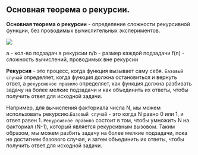## Основная теорема о рекурсии.

**Основная теорема о рекурсии** - определение сложности рекурсивной функции, без проводимых вычислительных экспериментов.

![](https://lh7-us.googleusercontent.com/docsz/AD_4nXd4ss5GmWCsfUWCnyiaeLMKIevQc8GkU9i44He1nC9YFT-x6KTITy2v1P9yk38lcn8KbSwLCzVQcjshzYljK0NrQJX8vWqX7VOtRKodZSfuCDX7jBk53207jqmuROtq4aJXGI5TSIc4x9Nw3L_U8Vdoxd8u?key=9gziK4gT-jwK64_BpOeehQ)

a - кол-во подзадач в рекурсии
n/b - размер каждой подзадачи
f(n) - сложность вычислений, проводимых вне рекурсии

**Рекурсия** - это процесс, когда функция вызывает саму себя. `Базовый случай` определяет, когда функция должна остановиться и вернуть ответ, а `рекурсивное правило` определяет, как функция должна разбивать задачу на более мелкие подзадачи и как объединить их ответы, чтобы получить ответ для исходной задачи.

Например, для вычисления факториала числа N, мы можем использовать рекурсию.`Базовый случай` - это когда N равно 0 или 1, и ответ равен 1. `Рекурсивное правило` состоит в том, чтобы умножить N на факториал (N-1), который является рекурсивным вызовом. Таким образом, мы можем разбить задачу на более мелкие подзадачи, пока не достигнем базового случая, и затем объединить их ответы, чтобы получить ответ для исходной задачи.